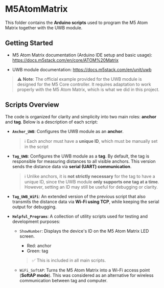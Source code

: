 # M5AtomMatrix

This folder contains the **Arduino scripts** used to program the M5 Atom Matrix together with the UWB module.

## Getting Started

* M5 Atom Matrix documentation (Arduino IDE setup and basic usage): https://docs.m5stack.com/en/core/ATOM%20Matrix

* UWB module documentation: https://docs.m5stack.com/en/unit/uwb

> ⚠️ **Note**: The official example provided for the UWB module is designed for the M5 Core controller. It requires adaptation to work properly with the M5 Atom Matrix, which is what we did in this project.

## Scripts Overview

The code is organized for clarity and simplicity into two main roles: **anchor** and **tag**. Below is a description of each script:

* **`Anchor_UWB`**: Configures the UWB module as an **anchor**. 
    > ℹ️ Each anchor must have a **unique ID**, which must be manually set in the script

* **`Tag_UWB`**: Configures the UWB module as a **tag**. By default, the tag is responsible for measuring distances to all visible anchors. This version sends the distance data via **serial (UART) communication**.
    > ℹ️ Unlike anchors, it is **not strictly necessary** for the tag to have a unique ID, since the UWB module **only supports one tag at a time**. However, setting an ID may still be useful for debugging or clarity.

* **`Tag_UWB_WiFi`**: An extended version of the previous script that also transmits the distance data via **Wi-Fi using TCP**, while keeping the serial output for debugging.

* **`Helpful_Programs`**: A collection of utility scripts used for testing and development purposes:

    * `ShowNumber`: Displays the device's ID on the M5 Atom Matrix LED screen.
        * Red: anchor
        * Green: tag 
        > ✅ This is included in all main scripts.

    * `WiFi_SoftAP`: Turns the M5 Atom Matrix into a Wi-Fi access point (**SoftAP mode**). This was considered as an alternative for wireless communication between tag and computer. 